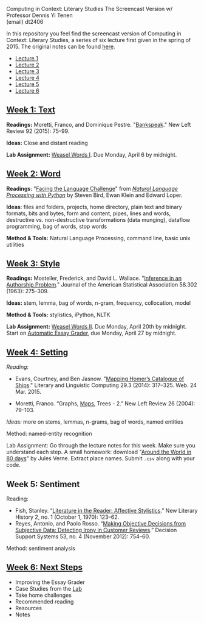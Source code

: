 Computing in Context: Literary Studies
The Screencast Version
w/ Professor Dennis Yi Tenen  
(email) dt2406  

In this repository you feel find the screencast version of Computing in Context: Literary Studies, a series of six lecture first given in the spring of 2015. The original notes can be found [here]().

- [Lecture 1]()
- [Lecture 2]()
- [Lecture 3]()
- [Lecture 4]()
- [Lecture 5]()
- [Lecture 6]()


## [Week 1: Text](https://github.com/denten-courses/computing-context/blob/master/lecture-notes/lecture-1.md)

**Readings:** Moretti, Franco, and Dominique Pestre.
"[Bankspeak](http://newleftreview.org/II/92/franco-moretti-dominique-pestre-bankspeak)."
New Left Review 92 (2015): 75–99.

**Ideas:** Close and distant reading

**Lab Assignment:** [Weasel Words I](https://github.com/denten-courses/computing-context/tree/master/experiments/1-weasel). Due Monday, April 6 by midnight.

## [Week 2: Word](https://github.com/denten-courses/computing-context/blob/master/lecture-notes/lecture-2.md)

**Readings**: "[Facing the Language
Challenge](http://www.nltk.org/book/ch12.html)" from *[Natural Language
Processing with Python](http://www.nltk.org/book/)* by Steven Bird, Ewan Klein and
Edward Loper.

**Ideas**: files and folders, projects, home directory, plain text and binary
formats, bits and bytes, form and content, pipes, lines and words, destructive
vs. non-destructive transformations (data munging), dataflow programming, bag of words, stop words

**Method & Tools:** Natural Language Processing, command line, basic unix
utilities

## [Week 3: Style](https://github.com/denten-courses/computing-context/blob/master/lecture-notes/lecture-3.md)

**Readings:**
Mosteller, Frederick, and David L. Wallace. "[Inference in an Authorship
Problem](https://www.stat.cmu.edu/Exams/mosteller.pdf)." Journal of the American Statistical Association 58.302 (1963):
275–309.

**Ideas:** stem, lemma, bag of words, n-gram, frequency, collocation, model

**Method & Tools:** stylistics, iPython, NLTK

**Lab Assignment:** [Weasel Words
II](https://github.com/denten-courses/computing-context/blob/master/experiments/2-weasel/2-weasel-words.md).
Due Monday, April 20th by midnight. Start on [Automatic Essay Grader](https://github.com/denten-courses/computing-context/blob/master/experiments/3-essay-grade/3-essay-grade.md), due Monday, April 27 by midnight.

## [Week 4: Setting](https://github.com/denten-courses/computing-context/blob/master/lecture-notes/lecture-4.md)

*Reading:*

- Evans, Courtney, and Ben Jasnow. "[Mapping Homer’s Catalogue of
  Ships](http://llc.oxfordjournals.org/content/29/3/317.full?sid=cefcbac0-66fb-4428-9617-7420a420f8a9)."
Literary and Linguistic Computing 29.3 (2014): 317–325.  Web. 24 Mar. 2015.

- Moretti, Franco. “Graphs,
[Maps](http://newleftreview.org/II/26/franco-moretti-graphs-maps-trees-2), Trees - 2.” New Left Review 26 (2004):
  79–103.

*Ideas:* more on stems, lemmas, n-grams, bag of words, named entities

Method: named-entity recognition

Lab Assignment: Go through the lecture notes for this week. Make sure you
understand each step. A small homework: download "[Around the World in 80
days](www.gutenberg.org/cache/epub/103/pg103.txt)"
by Jules Verne. Extract place names. Submit `.csv` along with your code.

## Week 5: Sentiment

Reading: 
- Fish, Stanley. “[Literature in the Reader: Affective
  Stylistics](http://www.jstor.org.ezproxy.cul.columbia.edu/stable/468593?seq=1#page_scan_tab_contents).”
New Literary History 2, no. 1 (October 1, 1970): 123–62.
- Reyes, Antonio, and Paolo Rosso. “[Making Objective Decisions from Subjective
  Data: Detecting Irony in Customer
Reviews](http://apps.webofknowledge.com.ezproxy.cul.columbia.edu/full_record.do?product=UA&search_mode=GeneralSearch&qid=5&SID=1AZtXjh1FAid3dqdwvI&page=1&doc=1).”
Decision Support Systems 53, no. 4 (November 2012): 754–60. 

Method: sentiment analysis

## [Week 6: Next Steps](https://github.com/denten-courses/computing-context/blob/master/lecture-notes/lecture-6.md)

- Improving the Essay Grader
- Case Studies from the [Lab](http://xpmethod.plaintext.in/strains.html)
- Take home challenges
- Recommended reading
- Resources
- Notes
